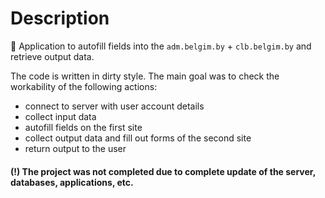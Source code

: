 # Description
:mag_right: Application to autofill fields into the `adm.belgim.by` + `clb.belgim.by` and retrieve output data.

The code is written in dirty style. The main goal was to check the workability of the following actions:
- connect to server with user account details
- collect input data
- autofill fields on the first site
- collect output data and fill out forms of the second site
- return output to the user

#### (!) The project was not completed due to complete update of the server, databases, applications, etc. 

